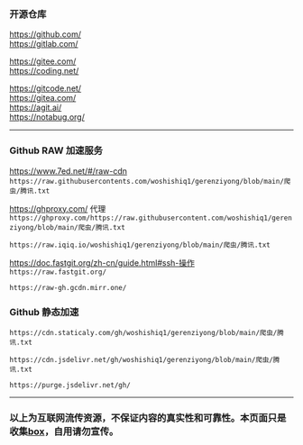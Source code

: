 ### 开源仓库
https://github.com/  
https://gitlab.com/  

https://gitee.com/  
https://coding.net/  

https://gitcode.net/  
https://gitea.com/  
https://agit.ai/  
https://notabug.org/  

------
### Github RAW 加速服务
https://www.7ed.net/#/raw-cdn  
`https://raw.githubusercontents.com/woshishiq1/gerenziyong/blob/main/爬虫/腾讯.txt`

https://ghproxy.com/  代理  
`https://ghproxy.com/https://raw.githubusercontent.com/woshishiq1/gerenziyong/blob/main/爬虫/腾讯.txt`

`https://raw.iqiq.io/woshishiq1/gerenziyong/blob/main/爬虫/腾讯.txt`

https://doc.fastgit.org/zh-cn/guide.html#ssh-操作  
`https://raw.fastgit.org/`

`https://raw-gh.gcdn.mirr.one/`

### Github 静态加速  
`https://cdn.staticaly.com/gh/woshishiq1/gerenziyong/blob/main/爬虫/腾讯.txt`  

`https://cdn.jsdelivr.net/gh/woshishiq1/gerenziyong/blob/main/爬虫/腾讯.txt`  

`https://purge.jsdelivr.net/gh/`  

------
### 以上为互联网流传资源，不保证内容的真实性和可靠性。本页面只是收集[box](https://docs.qq.com/sheet/DWnVsZU5uSkhBSHlv?tab=BB08J2)，自用请勿宣传。
